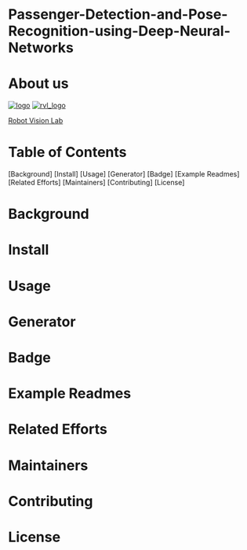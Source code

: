 # Passenger-Detection-and-Pose-Recognition-using-Deep-Neural-Networks
# About us

[![logo](https://user-images.githubusercontent.com/54886095/145699385-421cd320-0ad8-4f85-a777-d07fc754430f.jpg)](http://www.ee.ccu.edu.tw/main.php)
[![rvl_logo](https://user-images.githubusercontent.com/54886095/145699460-f81bb0e3-b09c-4c80-8527-2921a3be4964.png)](https://vision.ee.ccu.edu.tw/index.php)

[Robot Vision Lab](https://vision.ee.ccu.edu.tw/index.php)

# Table of Contents

[Background]
[Install]
[Usage]
[Generator]
[Badge]
[Example Readmes]
[Related Efforts]
[Maintainers]
[Contributing]
[License]

# Background


# Install


# Usage


# Generator


# Badge


# Example Readmes


# Related Efforts


# Maintainers



# Contributing


# License
